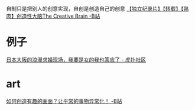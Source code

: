 自制只是把别人的创意实现，自创是创造自己的创意
[【独立纪录片】【转载】【熟肉】创造性大脑The Creative Brain -B站](https://www.bilibili.com/video/BV1hV411a7Bo/)
# 例子
[日本大阪的浪漫求婚现场，我要是女的我也答应了 - 虎扑社区](https://bbs.hupu.com/42351129.html)
# art
[如何创造有趣的画面？让平常的事物异常化！ -B站](https://www.bilibili.com/video/BV1Yy4y1m727)
